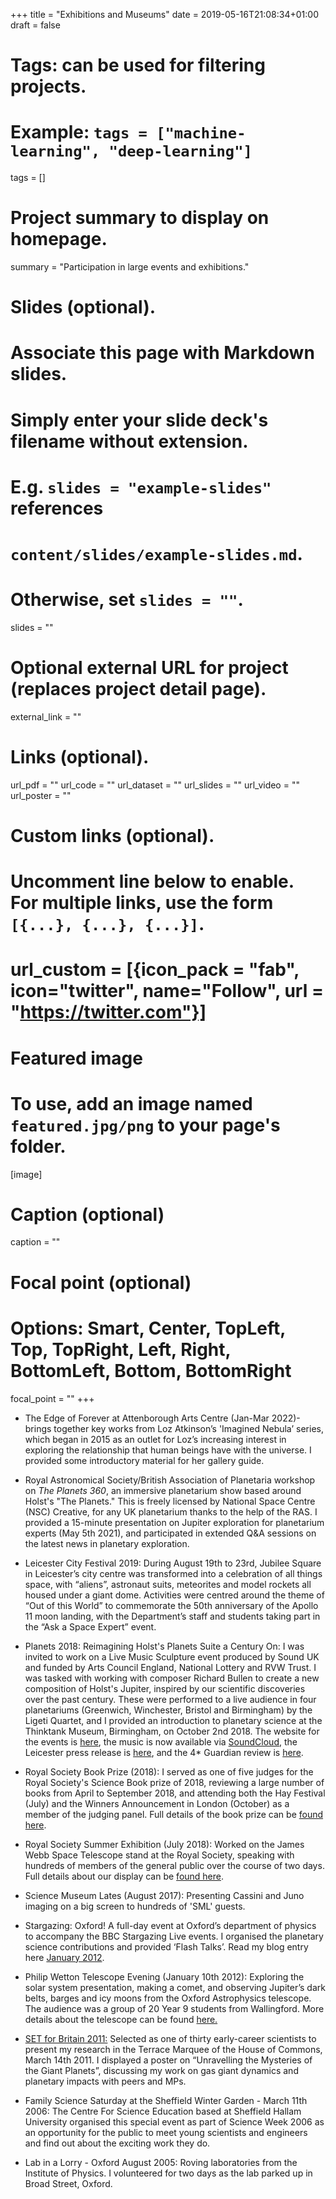 +++
title = "Exhibitions and Museums"
date = 2019-05-16T21:08:34+01:00
draft = false

# Tags: can be used for filtering projects.
# Example: `tags = ["machine-learning", "deep-learning"]`
tags = []

# Project summary to display on homepage.
summary = "Participation in large events and exhibitions."

# Slides (optional).
#   Associate this page with Markdown slides.
#   Simply enter your slide deck's filename without extension.
#   E.g. `slides = "example-slides"` references
#   `content/slides/example-slides.md`.
#   Otherwise, set `slides = ""`.
slides = ""

# Optional external URL for project (replaces project detail page).
external_link = ""

# Links (optional).
url_pdf = ""
url_code = ""
url_dataset = ""
url_slides = ""
url_video = ""
url_poster = ""

# Custom links (optional).
#   Uncomment line below to enable. For multiple links, use the form `[{...}, {...}, {...}]`.
# url_custom = [{icon_pack = "fab", icon="twitter", name="Follow", url = "https://twitter.com"}]

# Featured image
# To use, add an image named `featured.jpg/png` to your page's folder.
[image]
  # Caption (optional)
  caption = ""

  # Focal point (optional)
  # Options: Smart, Center, TopLeft, Top, TopRight, Left, Right, BottomLeft, Bottom, BottomRight
  focal_point = ""
+++

*  The Edge of Forever at Attenborough Arts Centre (Jan-Mar 2022)-  brings together key works from Loz Atkinson’s 'Imagined Nebula’ series, which began in 2015 as an outlet for Loz’s increasing interest in exploring the relationship that human beings have with the universe.  I provided some introductory material for her gallery guide.

* Royal Astronomical Society/British Association of Planetaria workshop on *The Planets 360*, an immersive planetarium show based around Holst's "The Planets." This is freely licensed by National Space Centre (NSC) Creative, for any UK planetarium thanks to the help of the RAS.  I provided a 15-minute presentation on Jupiter exploration for planetarium experts (May 5th 2021), and participated in extended Q&A sessions on the latest news in planetary exploration.

* Leicester City Festival 2019:  During August 19th to 23rd, Jubilee Square in Leicester’s city centre was transformed into a celebration of all things space, with “aliens”, astronaut suits, meteorites and model rockets all housed under a giant dome. Activities were centred around the theme of “Out of this World” to commemorate the 50th anniversary of the Apollo 11 moon landing, with the Department’s staff and students taking part in the “Ask a Space Expert” event.

* Planets 2018:  Reimagining Holst's Planets Suite a Century On:  I was invited to work on a Live Music Sculpture event produced by Sound UK and funded by Arts Council England, National Lottery and RVW Trust.  I was tasked with working with composer Richard Bullen to create a new composition of Holst's Jupiter, inspired by our scientific discoveries over the past century.  These were performed to a live audience in four planetariums (Greenwich, Winchester, Bristol and Birmingham) by the Ligeti Quartet, and I provided an introduction to planetary science at the Thinktank Museum, Birmingham, on October 2nd 2018.  The website for the events is [here](https://www.sounduk.net/events/planets-2018/), the music is now available via [SoundCloud](https://soundcloud.com/sounduk/sets/the-planets-2018), the Leicester press release is [here](https://le.ac.uk/news/2018/october/02-jupiter-planets-suite), and the 4* Guardian review is [here](https://www.theguardian.com/music/2018/oct/01/the-planets-2018-ligeti-quartet-review).

*  Royal Society Book Prize (2018):  I served as one of five judges for the Royal Society's Science Book prize of 2018, reviewing a large number of books from April to September 2018, and attending both the Hay Festival (July) and the Winners Announcement in London (October) as a member of the judging panel.  Full details of the book prize can be [found here](https://royalsociety.org/grants-schemes-awards/book-prizes/science-book-prize/2018/).

* Royal Society Summer Exhibition (July 2018):  Worked on the James Webb Space Telescope stand at the Royal Society, speaking with hundreds of members of the general public over the course of two days.  Full details about our display can be [found here](https://royalsociety.org/science-events-and-lectures/2018/summer-science-exhibition/exhibits/exploring-the-universe/).

* Science Museum Lates (August 2017):  Presenting Cassini and Juno imaging on a big screen to hundreds of 'SML' guests.

* Stargazing: Oxford!  A full-day event at Oxford’s department of physics to accompany the BBC Stargazing Live events.  I organised the planetary science contributions and provided ‘Flash Talks’.  Read my blog entry here [January 2012](https://planetaryweather.blogspot.com/2012/01/stargazing-oxford.html).

* Philip Wetton Telescope Evening (January 10th 2012):  Exploring the solar system presentation, making a comet, and observing Jupiter’s dark belts, barges and icy moons from the Oxford Astrophysics telescope.  The audience was a group of 20 Year 9 students from Wallingford.  More details about the telescope can be found [here.](http://www.wettontelescope.org/)

* [SET for Britain 2011:](http://www.setforbritain.org.uk/)  Selected as one of thirty early-career scientists to present my research in the Terrace Marquee of the House of Commons, March 14th 2011.  I displayed a poster on “Unravelling the Mysteries of the Giant Planets”, discussing my work on gas giant dynamics and planetary impacts with peers and MPs.

* Family Science Saturday at the Sheffield Winter Garden - March 11th 2006:  The Centre For Science Education based at Sheffield Hallam University organised this special event as part of Science Week 2006 as an opportunity for the public to meet young scientists and engineers and find out about the exciting work they do.

* Lab in a Lorry - Oxford August 2005:  Roving laboratories from the Institute of Physics.  I volunteered for two days as the lab parked up in Broad Street, Oxford.
